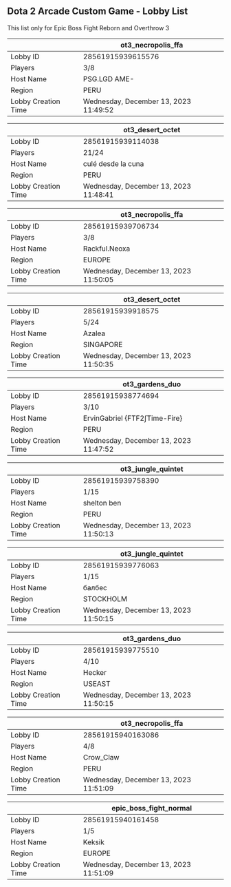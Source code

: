 ## Dota 2 Arcade Custom Game - Lobby List

This list only for Epic Boss Fight Reborn and Overthrow 3

|  | ot3_necropolis_ffa |
| ------ | ------ |
| Lobby ID | 28561915939615576 |
| Players | 3/8 |
| Host Name | PSG.LGD AME- |
| Region | PERU |
| Lobby Creation Time | Wednesday, December 13, 2023 11:49:52 |


|  | ot3_desert_octet |
| ------ | ------ |
| Lobby ID | 28561915939114038 |
| Players | 21/24 |
| Host Name | culé desde la cuna |
| Region | PERU |
| Lobby Creation Time | Wednesday, December 13, 2023 11:48:41 |


|  | ot3_necropolis_ffa |
| ------ | ------ |
| Lobby ID | 28561915939706734 |
| Players | 3/8 |
| Host Name | Rackful.Neoxa |
| Region | EUROPE |
| Lobby Creation Time | Wednesday, December 13, 2023 11:50:05 |


|  | ot3_desert_octet |
| ------ | ------ |
| Lobby ID | 28561915939918575 |
| Players | 5/24 |
| Host Name | Azalea |
| Region | SINGAPORE |
| Lobby Creation Time | Wednesday, December 13, 2023 11:50:35 |


|  | ot3_gardens_duo |
| ------ | ------ |
| Lobby ID | 28561915938774694 |
| Players | 3/10 |
| Host Name | ErvinGabriel {FTF2∫Time-Fire} |
| Region | PERU |
| Lobby Creation Time | Wednesday, December 13, 2023 11:47:52 |


|  | ot3_jungle_quintet |
| ------ | ------ |
| Lobby ID | 28561915939758390 |
| Players | 1/15 |
| Host Name | shelton ben |
| Region | PERU |
| Lobby Creation Time | Wednesday, December 13, 2023 11:50:13 |


|  | ot3_jungle_quintet |
| ------ | ------ |
| Lobby ID | 28561915939776063 |
| Players | 1/15 |
| Host Name | балбес |
| Region | STOCKHOLM |
| Lobby Creation Time | Wednesday, December 13, 2023 11:50:15 |


|  | ot3_gardens_duo |
| ------ | ------ |
| Lobby ID | 28561915939775510 |
| Players | 4/10 |
| Host Name | Hecker |
| Region | USEAST |
| Lobby Creation Time | Wednesday, December 13, 2023 11:50:15 |


|  | ot3_necropolis_ffa |
| ------ | ------ |
| Lobby ID | 28561915940163086 |
| Players | 4/8 |
| Host Name | Crow_Claw |
| Region | PERU |
| Lobby Creation Time | Wednesday, December 13, 2023 11:51:09 |


|  | epic_boss_fight_normal |
| ------ | ------ |
| Lobby ID | 28561915940161458 |
| Players | 1/5 |
| Host Name | Keksik |
| Region | EUROPE |
| Lobby Creation Time | Wednesday, December 13, 2023 11:51:09 |


